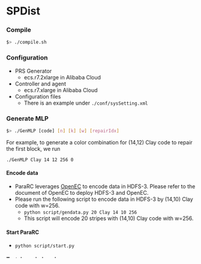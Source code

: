 # SPDist

### Compile

```bash
$> ./compile.sh
```

### Configuration

* PRS Generator
    * ecs.r7.2xlarge in Alibaba Cloud
* Controller and agent
    * ecs.r7.xlarge in Alibaba Cloud
* Configuration files
    * There is an example under `./conf/sysSetting.xml`

### Generate MLP

```bash
$> ./GenMLP [code] [n] [k] [w] [repairIdx]
```

For example, to generate a color combination for (14,12) Clay code to repair the
first block, we run 

`./GenMLP Clay 14 12 256 0`

#### Encode data

* ParaRC leverages [OpenEC](https://github.com/ukulililixl/openec) to encode data in HDFS-3. Please refer to the document of OpenEC to deploy HDFS-3 and OpenEC.
* Please run the following script to encode data in HDFS-3 by (14,10) Clay code with w=256.
    * `python script/gendata.py 20 Clay 14 10 256`
    * This script will encode 20 stripes with (14,10) Clay code with w=256.

#### Start ParaRC

* `python script/start.py`

#### Test degraded read

* `./DistClient degradeRead [blockname] [method]`

For example, to test parallel repair of Clay codes, we run `./DistClient degradeRead block-0 dist`

#### Test full-node recovery

* `./DistClient nodeRepair [node] [method]` 

For example, to test full-node recovery of Clay codes, we run `./DistClient nodeRepair 192.168.0.2 Clay dist`
